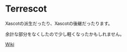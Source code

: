# Terrescot

Xascotの派生だったり、Xascotの後継だったります。

余計な部分をなくしたので少し軽くなったかもしれません。 

[Wiki](https://github.com/mf-3d/terrescot/wiki)
